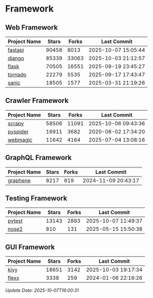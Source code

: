 # Framework

## Web Framework
| Project Name | Stars | Forks | Last Commit |
| ------------ | ----- | ----- | ----------- |
| [fastapi](https://github.com/fastapi/fastapi) | 90458 | 8013 | 2025-10-07 15:05:44 |
| [django](https://github.com/django/django) | 85339 | 33063 | 2025-10-03 21:12:57 |
| [flask](https://github.com/pallets/flask) | 70505 | 16551 | 2025-09-19 23:45:27 |
| [tornado](https://github.com/tornadoweb/tornado) | 22279 | 5535 | 2025-09-17 17:43:47 |
| [sanic](https://github.com/sanic-org/sanic) | 18505 | 1577 | 2025-03-31 21:19:26 |

## Crawler Framework
| Project Name | Stars | Forks | Last Commit |
| ------------ | ----- | ----- | ----------- |
| [scrapy](https://github.com/scrapy/scrapy) | 58506 | 11091 | 2025-10-06 09:43:36 |
| [pyspider](https://github.com/binux/pyspider) | 16911 | 3682 | 2020-08-02 17:34:20 |
| [webmagic](https://github.com/code4craft/webmagic) | 11642 | 4164 | 2025-07-04 13:08:16 |

## GraphQL Framework
| Project Name | Stars | Forks | Last Commit |
| ------------ | ----- | ----- | ----------- |
| [graphene](https://github.com/graphql-python/graphene) | 8217 | 819 | 2024-11-09 20:43:17 |

## Testing Framework
| Project Name | Stars | Forks | Last Commit |
| ------------ | ----- | ----- | ----------- |
| [pytest](https://github.com/pytest-dev/pytest) | 13143 | 2883 | 2025-10-07 11:49:37 |
| [nose2](https://github.com/nose-devs/nose2) | 810 | 131 | 2025-05-15 15:50:38 |

## GUI Framework
| Project Name | Stars | Forks | Last Commit |
| ------------ | ----- | ----- | ----------- |
| [kivy](https://github.com/kivy/kivy) | 18651 | 3142 | 2025-10-03 19:17:34 |
| [flexx](https://github.com/flexxui/flexx) | 3338 | 259 | 2024-01-06 22:16:26 |

*Update Date: 2025-10-07T16:00:31*